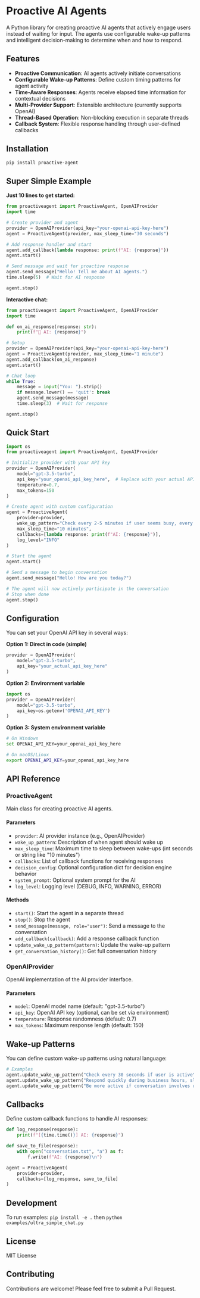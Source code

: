 # Proactive AI Agents

A Python library for creating proactive AI agents that actively engage users instead of waiting for input. The agents use configurable wake-up patterns and intelligent decision-making to determine when and how to respond.

## Features

- **Proactive Communication**: AI agents actively initiate conversations
- **Configurable Wake-up Patterns**: Define custom timing patterns for agent activity
- **Time-Aware Responses**: Agents receive elapsed time information for contextual decisions
- **Multi-Provider Support**: Extensible architecture (currently supports OpenAI)
- **Thread-Based Operation**: Non-blocking execution in separate threads
- **Callback System**: Flexible response handling through user-defined callbacks

## Installation

```bash
pip install proactive-agent
```

## Super Simple Example

**Just 10 lines to get started:**

```python
from proactiveagent import ProactiveAgent, OpenAIProvider
import time

# Create provider and agent
provider = OpenAIProvider(api_key="your-openai-api-key-here")
agent = ProactiveAgent(provider, max_sleep_time="30 seconds")

# Add response handler and start
agent.add_callback(lambda response: print(f"AI: {response}"))
agent.start()

# Send message and wait for proactive response
agent.send_message("Hello! Tell me about AI agents.")
time.sleep(5)  # Wait for AI response

agent.stop()
```

**Interactive chat:**

```python
from proactiveagent import ProactiveAgent, OpenAIProvider
import time

def on_ai_response(response: str):
    print(f"🤖 AI: {response}")

# Setup
provider = OpenAIProvider(api_key="your-openai-api-key-here")
agent = ProactiveAgent(provider, max_sleep_time="1 minute")
agent.add_callback(on_ai_response)
agent.start()

# Chat loop
while True:
    message = input("You: ").strip()
    if message.lower() == 'quit': break
    agent.send_message(message)
    time.sleep(3)  # Wait for response

agent.stop()
```

## Quick Start

```python
import os
from proactiveagent import ProactiveAgent, OpenAIProvider

# Initialize provider with your API key
provider = OpenAIProvider(
    model="gpt-3.5-turbo",
    api_key="your_openai_api_key_here",  # Replace with your actual API key
    temperature=0.7,
    max_tokens=150
)

# Create agent with custom configuration
agent = ProactiveAgent(
    provider=provider,
    wake_up_pattern="Check every 2-5 minutes if user seems busy, every 30 seconds if engaged",
    max_sleep_time="10 minutes",
    callbacks=[lambda response: print(f"AI: {response}")],
    log_level="INFO"
)

# Start the agent
agent.start()

# Send a message to begin conversation
agent.send_message("Hello! How are you today?")

# The agent will now actively participate in the conversation
# Stop when done
agent.stop()
```

## Configuration

You can set your OpenAI API key in several ways:

**Option 1: Direct in code (simple)**
```python
provider = OpenAIProvider(
    model="gpt-3.5-turbo",
    api_key="your_actual_api_key_here"
)
```

**Option 2: Environment variable**
```python
import os
provider = OpenAIProvider(
    model="gpt-3.5-turbo",
    api_key=os.getenv('OPENAI_API_KEY')
)
```

**Option 3: System environment variable**
```bash
# On Windows
set OPENAI_API_KEY=your_openai_api_key_here

# On macOS/Linux
export OPENAI_API_KEY=your_openai_api_key_here
```

## API Reference

### ProactiveAgent

Main class for creating proactive AI agents.

#### Parameters

- `provider`: AI provider instance (e.g., OpenAIProvider)
- `wake_up_pattern`: Description of when agent should wake up
- `max_sleep_time`: Maximum time to sleep between wake-ups (int seconds or string like "10 minutes")
- `callbacks`: List of callback functions for receiving responses
- `decision_config`: Optional configuration dict for decision engine behavior
- `system_prompt`: Optional system prompt for the AI
- `log_level`: Logging level (DEBUG, INFO, WARNING, ERROR)

#### Methods

- `start()`: Start the agent in a separate thread
- `stop()`: Stop the agent
- `send_message(message, role="user")`: Send a message to the conversation
- `add_callback(callback)`: Add a response callback function
- `update_wake_up_pattern(pattern)`: Update the wake-up pattern
- `get_conversation_history()`: Get full conversation history

### OpenAIProvider

OpenAI implementation of the AI provider interface.

#### Parameters

- `model`: OpenAI model name (default: "gpt-3.5-turbo")
- `api_key`: OpenAI API key (optional, can be set via environment)
- `temperature`: Response randomness (default: 0.7)
- `max_tokens`: Maximum response length (default: 150)

## Wake-up Patterns

You can define custom wake-up patterns using natural language:

```python
# Examples
agent.update_wake_up_pattern("Check every 30 seconds if user is active")
agent.update_wake_up_pattern("Respond quickly during business hours, slower in evening")
agent.update_wake_up_pattern("Be more active if conversation involves urgent topics")
```

## Callbacks

Define custom callback functions to handle AI responses:

```python
def log_response(response):
    print(f"[{time.time()}] AI: {response}")

def save_to_file(response):
    with open("conversation.txt", "a") as f:
        f.write(f"AI: {response}\n")

agent = ProactiveAgent(
    provider=provider,
    callbacks=[log_response, save_to_file]
)
```

## Development

To run examples: `pip install -e .` then `python examples/ultra_simple_chat.py`

## License

MIT License

## Contributing

Contributions are welcome! Please feel free to submit a Pull Request.